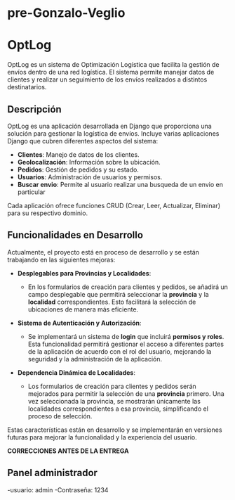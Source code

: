 # pre-Gonzalo-Veglio

# OptLog

OptLog es un sistema de Optimización Logística que facilita la gestión de envíos dentro de una red logística. El sistema permite manejar datos de clientes y realizar un seguimiento de los envíos realizados a distintos destinatarios.

## Descripción

OptLog es una aplicación desarrollada en Django que proporciona una solución para gestionar la logística de envíos. Incluye varias aplicaciones Django que cubren diferentes aspectos del sistema:

- **Clientes**: Manejo de datos de los clientes.
- **Geolocalización**: Información sobre la ubicación.
- **Pedidos**: Gestión de pedidos y su estado.
- **Usuarios**: Administración de usuarios y permisos.
- **Buscar envio**: Permite al usuario realizar una busqueda de un envio en particular 

Cada aplicación ofrece funciones CRUD (Crear, Leer, Actualizar, Eliminar) para su respectivo dominio.

## Funcionalidades en Desarrollo

Actualmente, el proyecto está en proceso de desarrollo y se están trabajando en las siguientes mejoras:

- **Desplegables para Provincias y Localidades**:
  - En los formularios de creación para clientes y pedidos, se añadirá un campo desplegable que permitirá seleccionar la **provincia** y la **localidad** correspondientes. Esto facilitará la selección de ubicaciones de manera más eficiente.

- **Sistema de Autenticación y Autorización**:
  - Se implementará un sistema de **login** que incluirá **permisos y roles**. Esta funcionalidad permitirá gestionar el acceso a diferentes partes de la aplicación de acuerdo con el rol del usuario, mejorando la seguridad y la administración de la aplicación.

- **Dependencia Dinámica de Localidades**:
  - Los formularios de creación para clientes y pedidos serán mejorados para permitir la selección de una **provincia** primero. Una vez seleccionada la provincia, se mostrarán únicamente las localidades correspondientes a esa provincia, simplificando el proceso de selección.

Estas características están en desarrollo y se implementarán en versiones futuras para mejorar la funcionalidad y la experiencia del usuario.

**CORRECCIONES ANTES DE LA ENTREGA** 

## Panel administrador
-usuario: admin
-Contraseña: 1234